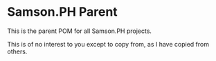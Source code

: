# Samson.PH Parent

This is the parent POM for all Samson.PH projects.

This is of no interest to you except to copy from, as I have copied from others.

